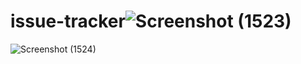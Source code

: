 # issue-tracker![Screenshot (1523)](https://user-images.githubusercontent.com/79644328/195155099-b1d2b92c-b9ab-4709-90a7-753f04b68c40.png)
![Screenshot (1524)](https://user-images.githubusercontent.com/79644328/195155108-8479667d-c62f-41c3-b199-ba2f0ebe5cab.png)
